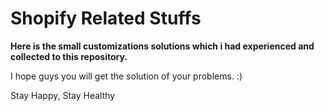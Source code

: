 # Shopify Related Stuffs

**Here is the small customizations solutions which i had experienced and collected to this repository.**

I hope guys you will get the solution of your problems. :)

Stay Happy, Stay Healthy

